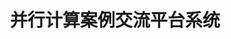 ---
title: "并行计算案例交流平台系统"
description: "并行计算案例交流平台系统，前台：可发布、修改、删除需求。用户能针对需求，发布、修改、删除回复。可对需求和回复进行条件筛选。后台：实现注册和登录模块；可以展示、修改用户信息；可以修改密码、头像。"
image: '/images/并行计算展示平台.png'
demo: '/files/并行demo.mp4'
code: 'https://github.com/yujie-jia/articleShowcaseBasicSystem'  
slides: '/files/并行计算展示平台.pdf'
--- 